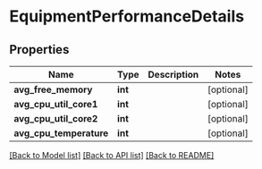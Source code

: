 # EquipmentPerformanceDetails

## Properties
Name | Type | Description | Notes
------------ | ------------- | ------------- | -------------
**avg_free_memory** | **int** |  | [optional] 
**avg_cpu_util_core1** | **int** |  | [optional] 
**avg_cpu_util_core2** | **int** |  | [optional] 
**avg_cpu_temperature** | **int** |  | [optional] 

[[Back to Model list]](../README.md#documentation-for-models) [[Back to API list]](../README.md#documentation-for-api-endpoints) [[Back to README]](../README.md)

